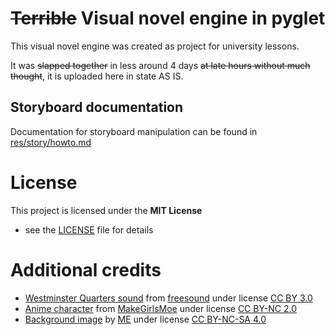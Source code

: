 # ~~Terrible~~ Visual novel engine in pyglet

This visual novel engine was created as project for university lessons.

It was ~~slapped together~~ in less around 4 days ~~at late hours without much thought~~, it is uploaded here in state AS IS.

## Storyboard documentation

Documentation for storyboard manipulation can be found in [res/story/howto.md](res/story/howto.md)

# License

This project is licensed under the **MIT License**
- see the [LICENSE](LICENSE) file for details

# Additional credits
- [Westminster Quarters sound](res/sfx/wq.mp3) from [freesound](https://freesound.org/people/QuartzMMN/sounds/449597/) under license [CC BY 3.0](https://creativecommons.org/licenses/by/3.0/)
- [Anime character](res/char/1.png) from [MakeGirlsMoe](https://make.girls.moe/) under license [CC BY-NC 2.0](https://creativecommons.org/licenses/by-nc/2.0/)
- [Background image](res/bg/mm.jpeg) by [ME](https://github.com/grzesjam) under license [CC BY-NC-SA 4.0](https://creativecommons.org/licenses/by-nc-sa/4.0/) 
